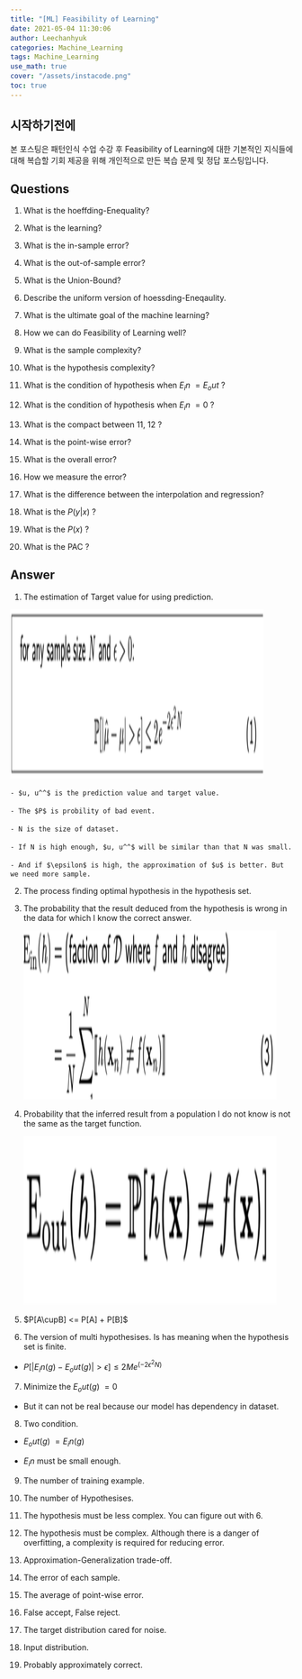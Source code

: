 ```yaml
---
title: "[ML] Feasibility of Learning"
date: 2021-05-04 11:30:06
author: Leechanhyuk
categories: Machine_Learning
tags: Machine_Learning
use_math: true
cover: "/assets/instacode.png"
toc: true
---
```


## 시작하기전에

본 포스팅은 패턴인식 수업 수강 후 Feasibility of Learning에 대한 기본적인 지식들에 대해 복습할 기회 제공을 위해 개인적으로 만든 복습 문제 및 정답 포스팅입니다.

## Questions

 1. What is the hoeffding-Enequality?

 2. What is the learning?

 3. What is the in-sample error?

 4. What is the out-of-sample error?

 5. What is the Union-Bound?

 6. Describe the uniform version of hoessding-Eneqaulity.

 7. What is the ultimate goal of the machine learning?

 8. How we can do Feasibility of Learning well?

 9. What is the sample complexity?

 10. What is the hypothesis complexity?

 11. What is the condition of hypothesis when $E_in ~= E_out$ ?

 12. What is the condition of hypothesis when $E_in ~= 0$ ?

 13. What is the compact between 11, 12 ?

 14. What is the point-wise error?

 15. What is the overall error?

 16. How we measure the error?

 17. What is the difference between the interpolation and regression?

 18. What is the $P(y|x)$ ?

 19. What is the $P(x)$ ?

 20. What is the PAC ?

## Answer

 1. The estimation of Target value for using prediction.
 
   <img src="/assets/image/Feasibility_of_learning/hoeffding.png" width="450px" height="300px" title="title" alt="title"> 

    - $u, u^^$ is the prediction value and target value.

    - The $P$ is probility of bad event.

    - N is the size of dataset.

    - If N is high enough, $u, u^^$ will be similar than that N was small.

    - And if $\epsilon$ is high, the approximation of $u$ is better. But we need more sample.

2. The process finding optimal hypothesis in the hypothesis set.

3. The probability that the result deduced from the hypothesis is wrong in the data for which I know the correct answer.

   <img src="/assets/image/Feasibility_of_learning/in.png" width="450px" height="300px" title="title" alt="title"> 

4. Probability that the inferred result from a population I do not know is not the same as the target function.

   <img src="/assets/image/Feasibility_of_learning/out.png" width="450px" height="300px" title="title" alt="title"> 

5. $P[A\cupB] <= P[A] + P[B]$

6. The version of multi hypothesises. Is has meaning when the hypothesis set is finite.

  - $P[|E_in (g)-E_out (g)|>ϵ ]≤ 2Me^(-2ϵ^2 N)$

7. Minimize the $E_out(g) ~= 0$

  - But it can not be real because our model has dependency in dataset.

8. Two condition.

  - $E_out (g) ~= E_in (g)$

  - $E_in$ must be small enough.

9. The number of training example.

10. The number of Hypothesises.

11. The hypothesis must be less complex. You can figure out with 6.

12. The hypothesis must be complex. Although there is a danger of overfitting, a complexity is required for reducing error.

13. Approximation-Generalization trade-off.

14. The error of each sample.

15. The average of point-wise error.

16. False accept, False reject.

17. The target distribution cared for noise.

18. Input distribution.

20. Probably approximately correct.

